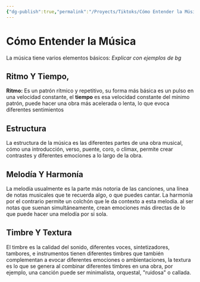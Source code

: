 ```yaml
---
{"dg-publish":true,"permalink":"/Proyects/Tiktoks/Cómo Entender la Música/","title":"Cómo Entender la Música","tags":["NoteType/KanbanNote"],"updated":"2023-09-27T17:46:06.771-05:00"}
---
```



# Cómo Entender la Música

La música tiene varios elementos básicos: *Explicar con ejemplos de bg*

## Ritmo Y Tiempo,

**Ritmo:** Es un patrón rítmico y repetitivo, su forma más básica es un pulso en una velocidad constante, el **tiempo** es esa velocidad constante del mínimo patrón, puede hacer una obra más acelerada o lenta, lo que evoca diferentes sentimientos

## Estructura

La estructura de la música es las diferentes partes de una obra musical, cómo una introducción, verso, puente, coro, o climax, permite crear contrastes y diferentes emociones a lo largo de la obra.

## Melodía Y Harmonía

La melodía usualmente es la parte más notoria de las canciones, una línea de notas musicales que te recuerda algo, o que puedes cantar. La harmonía por el contrario permite un colchón que le da contexto a esta melodía. al ser notas que suenan simultáneamente, crean emociones más directas de lo que puede hacer una melodía por si sola.

## Timbre Y Textura

El timbre es la calidad del sonido, diferentes voces, sintetizadores, tambores, e instrumentos tienen diferentes timbres que también complementan a evocar diferentes emociones o ambientaciones, la textura es lo que se genera al combinar diferentes timbres en una obra, por ejemplo, una canción puede ser minimalista, orquestal, "ruidosa" o callada.
